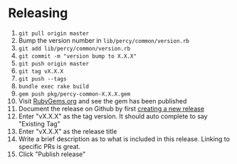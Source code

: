 # Releasing

1. `git pull origin master`
1. Bump the version number in `lib/percy/common/version.rb`
1. `git add lib/percy/common/version.rb`
1. `git commit -m "version bump to X.X.X"`
1. `git push origin master`
1. `git tag vX.X.X`
1. `git push --tags`
1. `bundle exec rake build`
1. `gem push pkg/percy-common-X.X.X.gem`
1. Visit [RubyGems.org](https://rubygems.org/gems/percy-common) and see the gem has been published
1. Document the release on Github by first [creating a new release](https://github.com/percy/percy-common/releases/new)
1. Enter "vX.X.X" as the tag version. It should auto complete to say "Existing Tag"
1. Enter "vX.X.X" as the release title
1. Write a brief description as to what is included in this release. Linking to specific PRs is great.
1. Click "Publish release"
